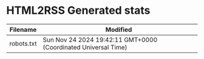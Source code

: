 # HTML2RSS Generated stats

| Filename | Modified |
| -------- | -------- |
| robots.txt | Sun Nov 24 2024 19:42:11 GMT+0000 (Coordinated Universal Time) |

